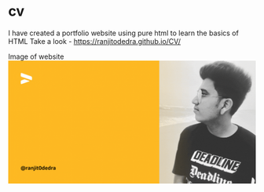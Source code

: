 # cv

I have created a portfolio website using pure html to learn the basics of HTML
Take a look - https://ranjitodedra.github.io/CV/

Image of website
![alt text](https://github.com/ranjitodedra/Test_Repo/blob/main/C%2B%2BBaseWORK/%40ranjit0dedra%20(1).gif)
